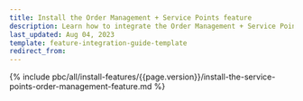```yaml
---
title: Install the Order Management + Service Points feature
description: Learn how to integrate the Order Management + Service Points feature into your project
last_updated: Aug 04, 2023
template: feature-integration-guide-template
redirect_from:
---
```


{% include pbc/all/install-features/{{page.version}}/install-the-service-points-order-management-feature.md %} <!-- To edit, see /_includes/pbc/all/install-features/202311.0/install-the-service-points-order-management-feature.md -->

